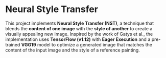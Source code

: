 # Neural Style Transfer

This project implements **Neural Style Transfer (NST)**, a technique that blends the **content of one image** with the **style of another** to create a visually appealing new image. Inspired by the work of Gatys et al., the implementation uses **TensorFlow (v1.12)** with **Eager Execution** and a pre-trained **VGG19** model to optimize a generated image that matches the content of the input image and the style of a reference painting.
